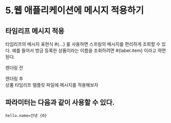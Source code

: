# 5.웹 애플리케이션에 메시지 적용하기

## 타임리프 메시지 적용
타임리프의 메시지 표현식 #{...} 를 사용하면 스프링의 메시지를 편리하게 조회할 수 있다.
예를 들어서 방금 등록한 상품이라는 이름을 조회하려면 #{label.item} 이라고 하면 된다.

렌더링 전
<div th:text="#{label.item}"></h2>
렌더링 후
<div>상품</h2>
타임리프 템플릿 파일에 메시지를 적용해보자


## 파라미터는 다음과 같이 사용할 수 있다.
`hello.name=안녕 {0}`
<p th:text="#{hello.name(${item.itemName})}"></p>
